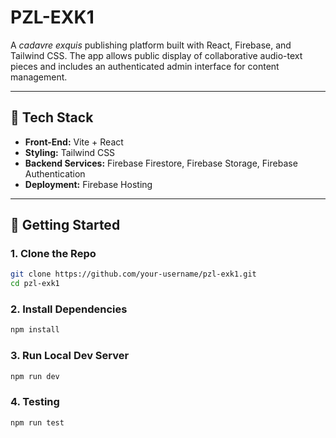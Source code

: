 # PZL-EXK1

A _cadavre exquis_ publishing platform built with React, Firebase, and Tailwind CSS. The app allows public display of collaborative audio-text pieces and includes an authenticated admin interface for content management.

---

## 🔧 Tech Stack

- **Front-End:** Vite + React
- **Styling:** Tailwind CSS
- **Backend Services:** Firebase Firestore, Firebase Storage, Firebase Authentication
- **Deployment:** Firebase Hosting

---

## 🚀 Getting Started

### 1. Clone the Repo

```bash
git clone https://github.com/your-username/pzl-exk1.git
cd pzl-exk1
```

### 2. Install Dependencies

```bash
npm install
```

### 3. Run Local Dev Server

```bash
npm run dev
```

### 4. Testing

```bash
npm run test
```
